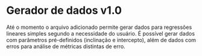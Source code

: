 # Gerador de dados v1.0

Até o momento o arquivo adicionado permite gerar dados para regressões lineares simples segundo a necessidade do usuário. É possível gerar dados com parâmetros pré-definidos (inclinação e intercepto), além de dados com erros para análise de métricas distintas de erro.

